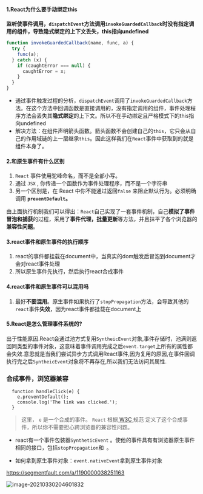 #### 1.React为什么要手动绑定this

**监听使事件调用，`dispatchEvent`方法调用`invokeGuardedCallback`时没有指定调用的组件，导致隐式绑定的上下文丢失，this指向undefined**

```jsx
function invokeGuardedCallback(name, func, a) {
  try {
    func(a);
  } catch (x) {
    if (caughtError === null) {
      caughtError = x;
    }
  }
}
```

- 通过事件触发过程的分析，`dispatchEvent`调用了`invokeGuardedCallback`方法。在这个方法中回调函数是直接调用的，没有指定调用的组件，事件处理程序方法会丢失其**隐式绑定**的上下文。所以不在手动绑定且严格模式下的this指向undefined
- 解决方法：在组件声明箭头函数。箭头函数不会创建自己的`this`，它只会从自己的作用域链的上一层继承`this`。因此这样我们在`React`事件中获取到的就是组件本身了。

#### 2.和原生事件有什么区别

1. `React` 事件使用驼峰命名，而不是全部小写。
2. 通过 `JSX` , 你传递一个函数作为事件处理程序，而不是一个字符串
3. 另一个区别是，在 React 中你不能通过返回`false` 来阻止默认行为。必须明确调用 **`preventDefault`。**

由上面执行机制我们可以得出：`React`自己实现了一套事件机制，自己**模拟了事件冒泡和捕获**的过程，采用了**事件代理，批量更新**等方法，并且抹平了各个浏览器的**兼容性问题**。

#### 3.react事件和原生事件的执行顺序

1. react的事件都挂载在document中，当真实的dom触发后冒泡到document才会对react事件处理
2. 所以原生事件先执行，然后执行react合成事件

#### 4.react事件和原生事件可以混用吗

1. 最好**不要混用**。原生事件如果执行了`stopPropagation`方法，会导致其他的`react`事件**失效**，因为react事件都挂载在document上

#### 5.React是怎么管理事件系统的?

出于性能原因.React会通过池方式复用`SyntheicEvent`对象,事件存储时，池满则返回同类型的事件对象，这意味着事件调用完成之后`event.target`上所有的属性都会失效.意思就是当我们尝试异步方式调用React事件,因为复用的原因,在事件回调执行完之后`SyntheicEvent`对象将不再存在,所以我们无法访问其属性.

### 合成事件，浏览器兼容

```
  function handleClick(e) {
    e.preventDefault();
    console.log('The link was clicked.');
  }
```

> 这里， `e` 是一个合成的事件。 `React` 根据[ W3C ](https://www.w3.org/TR/DOM-Level-3-Events/)规范 定义了这个合成事件，所以你不需要担心跨浏览器的兼容性问题。

- react有一个事件包装器`SyntheticEvent` 。使他的事件具有有浏览器原生事件相同的接口，包括`stopPropagation`和` `。

- 如何拿到原生事件对象：`event.nativeEvent`拿到原生事件对象

https://segmentfault.com/a/1190000038251163

![image-20210330204601832](C:\Users\DELL\AppData\Roaming\Typora\typora-user-images\image-20210330204601832.png)

